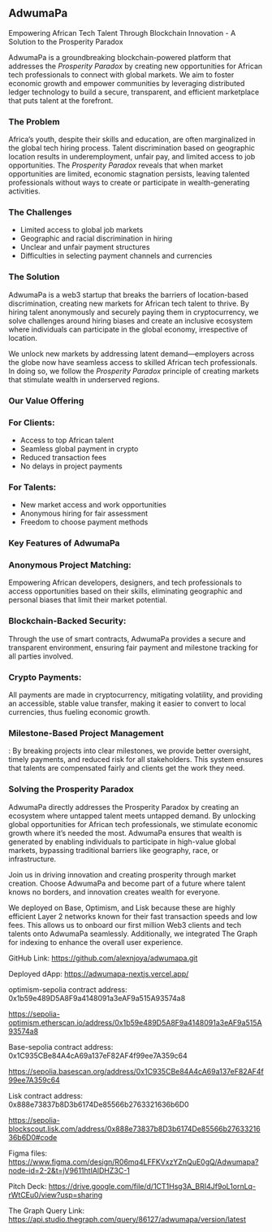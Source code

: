 
## AdwumaPa

Empowering African Tech Talent Through Blockchain Innovation - A Solution to the Prosperity Paradox

AdwumaPa is a groundbreaking blockchain-powered platform that addresses the *Prosperity Paradox* by creating new opportunities for African tech professionals to connect with global markets. We aim to foster economic growth and empower communities by leveraging distributed ledger technology to build a secure, transparent, and efficient marketplace that puts talent at the forefront.

### The Problem

Africa’s youth, despite their skills and education, are often marginalized in the global tech hiring process. Talent discrimination based on geographic location results in underemployment, unfair pay, and limited access to job opportunities. The *Prosperity Paradox* reveals that when market opportunities are limited, economic stagnation persists, leaving talented professionals without ways to create or participate in wealth-generating activities.

### The Challenges

- Limited access to global job markets
- Geographic and racial discrimination in hiring
- Unclear and unfair payment structures
- Difficulties in selecting payment channels and currencies

### The Solution

AdwumaPa is a web3 startup that breaks the barriers of location-based discrimination, creating new markets for African tech talent to thrive. By hiring talent anonymously and securely paying them in cryptocurrency, we solve challenges around hiring biases and create an inclusive ecosystem where individuals can participate in the global economy, irrespective of location.

We unlock new markets by addressing latent demand—employers across the globe now have seamless access to skilled African tech professionals. In doing so, we follow the *Prosperity Paradox* principle of creating markets that stimulate wealth in underserved regions.

### Our Value Offering

### For Clients:
- Access to top African talent
- Seamless global payment in crypto
- Reduced transaction fees
- No delays in project payments

### For Talents:
- New market access and work opportunities
- Anonymous hiring for fair assessment
- Freedom to choose payment methods

### Key Features of AdwumaPa

### Anonymous Project Matching:
Empowering African developers, designers, and tech professionals to access opportunities based on their skills, eliminating geographic and personal biases that limit their market potential.
  
### Blockchain-Backed Security: 
Through the use of smart contracts, AdwumaPa provides a secure and transparent environment, ensuring fair payment and milestone tracking for all parties involved.

### Crypto Payments:
 All payments are made in cryptocurrency, mitigating volatility, and providing an accessible, stable value transfer, making it easier to convert to local currencies, thus fueling economic growth.

### Milestone-Based Project Management
: By breaking projects into clear milestones, we provide better oversight, timely payments, and reduced risk for all stakeholders. This system ensures that talents are compensated fairly and clients get the work they need.

### Solving the Prosperity Paradox

AdwumaPa directly addresses the Prosperity Paradox by creating an ecosystem where untapped talent meets untapped demand. By unlocking global opportunities for African tech professionals, we stimulate economic growth where it’s needed the most. AdwumaPa ensures that wealth is generated by enabling individuals to participate in high-value global markets, bypassing traditional barriers like geography, race, or infrastructure.


Join us in driving innovation and creating prosperity through market creation. Choose AdwumaPa and become part of a future where talent knows no borders, and innovation creates wealth for everyone.

We deployed on Base, Optimism, and Lisk because these are highly efficient Layer 2 networks known for their fast transaction speeds and low fees. This allows us to onboard our first million Web3 clients and tech talents onto AdwumaPa seamlessly. Additionally, we integrated The Graph for indexing to enhance the overall user experience.


GitHub Link: https://github.com/alexnjoya/adwumapa.git

Deployed dApp: https://adwumapa-nextjs.vercel.app/


optimism-sepolia contract address: 0x1b59e489D5A8F9a4148091a3eAF9a515A93574a8

https://sepolia-optimism.etherscan.io/address/0x1b59e489D5A8F9a4148091a3eAF9a515A93574a8


Base-sepolia contract address: 0x1C935CBe84A4cA69a137eF82AF4f99ee7A359c64

https://sepolia.basescan.org/address/0x1C935CBe84A4cA69a137eF82AF4f99ee7A359c64


Lisk contract address: 0x888e73837b8D3b6174De85566b2763321636b6D0

https://sepolia-blockscout.lisk.com/address/0x888e73837b8D3b6174De85566b2763321636b6D0#code


Figma files: https://www.figma.com/design/R06mq4LFFKVxzYZnQuE0gQ/Adwumapa?node-id=2-2&t=jV9611htIAlDHZ3C-1

Pitch Deck: https://drive.google.com/file/d/1CT1Hsg3A_BRI4Jf9oL1ornLq-rWtCEu0/view?usp=sharing

The Graph Query Link: https://api.studio.thegraph.com/query/86127/adwumapa/version/latest
